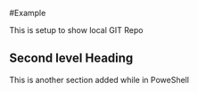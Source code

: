 #Example

This is setup to show local GIT Repo

## Second level Heading

This is another section added while in PoweShell
